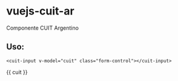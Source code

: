 # vuejs-cuit-ar
Componente CUIT Argentino

## Uso:
```
<cuit-input v-model="cuit" class="form-control"></cuit-input>
```
{{ cuit }}
